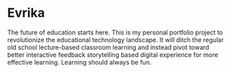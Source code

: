 # Evrika
The future of education starts here. This is my personal portfolio project to revolutionize the educational technology landscape. It will ditch the regular old school lecture-based classroom learning and instead pivot toward better interactive feedback storytelling based digital experience for more effective learning. Learning should always be fun.
